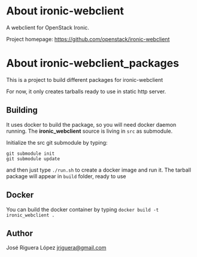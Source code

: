 About ironic-webclient
======================

A webclient for OpenStack Ironic.

Project homepage: https://github.com/openstack/ironic-webclient


About ironic-webclient_packages
===============================

This is a project to build different packages for ironic-webclient 

For now, it only creates tarballs ready to use in static http server.


Building
--------

It uses docker to build the package, so you will need docker daemon
running. The **ironic_webclient** source is living in `src` as submodule.

Initialize the src git submodule by typing:

```
git submodule init
git submodule update
```

and then just type `./run.sh` to create a docker image and run it.
The tarball package will appear in `build` folder, ready to use


Docker
------

You can build the docker container by typing `docker build -t ironic_webclient .`


Author
------
José Riguera López  <jriguera@gmail.com>
